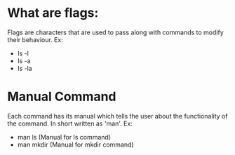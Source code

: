 # What are flags:
Flags are characters that are used to pass along with commands to modify their behaviour.
Ex:
- ls -l
- ls -a
- ls -la
# Manual Command
Each command has its manual which tells the user about the functionality of the command.
In short written as 'man'.
Ex:
- man ls (Manual for ls command)
- man mkdir (Manual for mkdir command)
